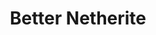 ---
layout: post
title: Better Netherite
permalink: /addons/compliance32x/Better%20Netherite
comments: true
comments-id: Better Netherite
header-img: compliance32x/addons/Better Netherite.jpg

long_text: If you make netherite, you definitely need diamond and gold, so this texture pack makes netherite look diamond and gold.

authors:
  - Cubihead

download:
  - 1.16:
    - https://github.com/Compliance-Addons/Addons/raw/master/32x/Better%20Netherite/Better%20Netherite%20Java%20C32x.zip
---